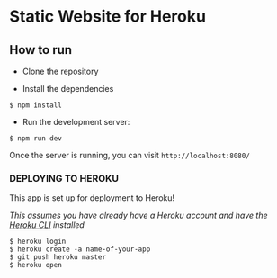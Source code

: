 # Static Website for Heroku
How to run
----------
* Clone the repository

* Install the dependencies
```
$ npm install
```
* Run the development server:
```
$ npm run dev
```

Once the server is running, you can visit `http://localhost:8080/`
### DEPLOYING TO HEROKU
This app is set up for deployment to Heroku!

_This assumes you have already have a Heroku account and have the [Heroku CLI](https://devcenter.heroku.com/articles/heroku-cli) installed_
```
$ heroku login
$ heroku create -a name-of-your-app
$ git push heroku master
$ heroku open
```